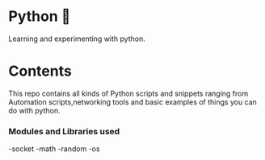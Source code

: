 # Python 🐍
Learning and experimenting with python.

# Contents

This repo contains all kinds of Python scripts and snippets ranging from Automation scripts,networking tools and basic examples of things you can do with python.
    
### Modules and Libraries used

-socket
-math
-random
-os
